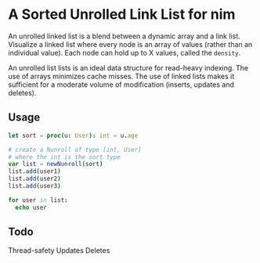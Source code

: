 # A Sorted Unrolled Link List for nim

An unrolled linked list is a blend between a dynamic array and a link list. Visualize a linked list where every node is an array of values (rather than an individual value). Each node can hold up to X values, called the `density`.

An unrolled list lists is an ideal data structure for read-heavy indexing. The use of arrays minimizes cache misses. The use of linked lists makes it sufficient for a moderate volume of modification (inserts, updates and deletes).

## Usage
```nim
let sort = proc(u: User): int = u.age

# create a Nunroll of type [int, User]
# where the int is the sort type
var list = newNunroll(sort)
list.add(user1)
list.add(user2)
list.add(user3)

for user in list:
  echo user
```

## Todo
Thread-safety
Updates
Deletes
